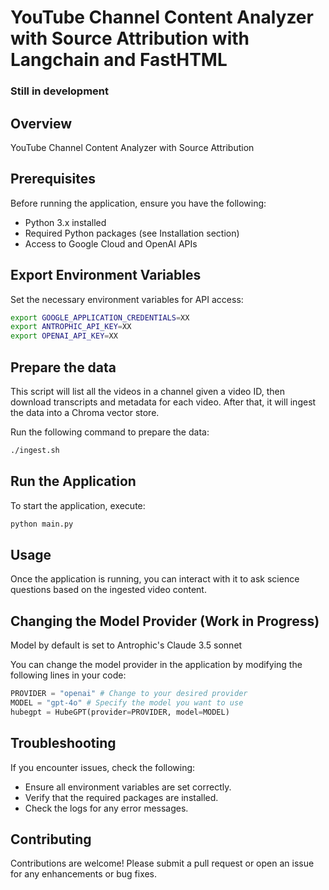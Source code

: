 # YouTube Channel Content Analyzer with Source Attribution with Langchain and FastHTML
### Still in development
## Overview

YouTube Channel Content Analyzer with Source Attribution

## Prerequisites

Before running the application, ensure you have the following:

- Python 3.x installed
- Required Python packages (see Installation section)
- Access to Google Cloud and OpenAI APIs

## Export Environment Variables

Set the necessary environment variables for API access:

```bash
export GOOGLE_APPLICATION_CREDENTIALS=XX
export ANTROPHIC_API_KEY=XX
export OPENAI_API_KEY=XX
```

## Prepare the data

This script will list all the videos in a channel given a video ID, then download transcripts and metadata for each video. After that, it will ingest the data into a Chroma vector store.

Run the following command to prepare the data:

```bash
./ingest.sh
```

## Run the Application

To start the application, execute:

```bash
python main.py
```


## Usage

Once the application is running, you can interact with it to ask science questions based on the ingested video content.

## Changing the Model Provider (Work in Progress)

Model by default is set to Antrophic's Claude 3.5 sonnet

You can change the model provider in the application by modifying the following lines in your code:


```python
PROVIDER = "openai" # Change to your desired provider
MODEL = "gpt-4o" # Specify the model you want to use
hubegpt = HubeGPT(provider=PROVIDER, model=MODEL)
```

## Troubleshooting

If you encounter issues, check the following:

- Ensure all environment variables are set correctly.
- Verify that the required packages are installed.
- Check the logs for any error messages.

## Contributing

Contributions are welcome! Please submit a pull request or open an issue for any enhancements or bug fixes.


